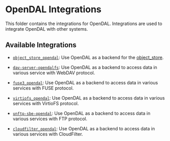 # OpenDAL Integrations

This folder contains the integrations for OpenDAL. Integrations are used to integrate OpenDAL with other systems.

## Available Integrations

- [`object_store_opendal`](object_store/README.md): Use OpenDAL as a backend for the [object_store](https://docs.rs/object_store/latest/object_store/).

- [`dav-server-opendalfs`](dav-server/README.md): Use OpenDAL as a backend to access data in various service with WebDAV protocol.

- [`fuse3_opendal`](fuse3/README.md): Use OpenDAL as a backend to access data in various services with FUSE protocol.

- [`virtiofs_opendal`](virtiofs/README.md): Use OpenDAL as a backend to access data in various services with VirtioFS protocol.

- [`unftp-sbe-opendal`](unftp-sbe/README.md): Use OpenDAL as a backend to access data in various services with FTP protocol.

- [`cloudfilter_opendal`](cloudfilter/README.md): Use OpenDAL as a backend to access data in various services with CloudFilter.
